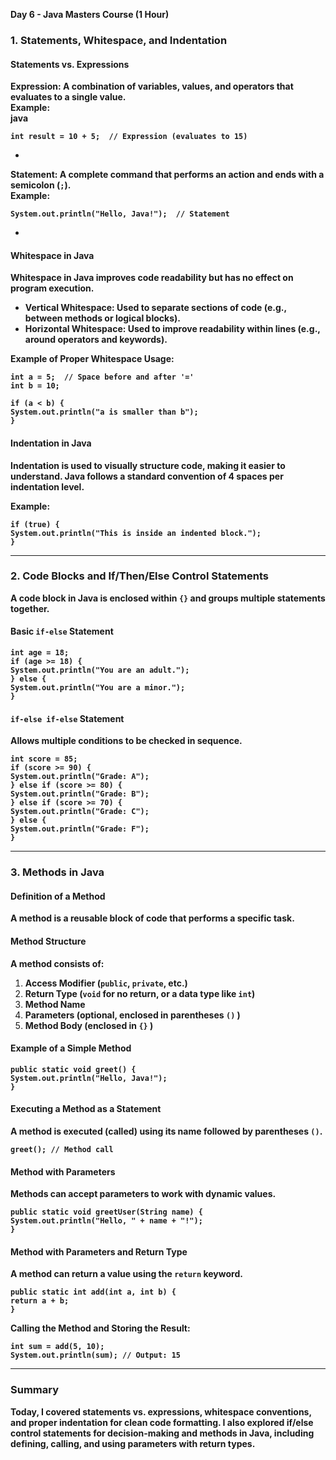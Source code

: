 

**Day 6 \- Java Masters Course (1 Hour)**

### **1\. Statements, Whitespace, and Indentation**

#### **Statements vs. Expressions**

**Expression: A combination of variables, values, and operators that evaluates to a single value.**  
**Example:**  
**java**

**`int result = 10 + 5;  // Expression (evaluates to 15)`**

* 

**Statement: A complete command that performs an action and ends with a semicolon (`;`).**  
**Example:**

**`System.out.println("Hello, Java!");  // Statement`**

* 

#### **Whitespace in Java**

**Whitespace in Java improves code readability but has no effect on program execution.**

* **Vertical Whitespace: Used to separate sections of code (e.g., between methods or logical blocks).**  
* **Horizontal Whitespace: Used to improve readability within lines (e.g., around operators and keywords).**

**Example of Proper Whitespace Usage:**

**`int a = 5;  // Space before and after '='`**  
**`int b = 10;`**

**`if (a < b) {`**    
    **`System.out.println("a is smaller than b");`**    
**`}`**

#### **Indentation in Java**

**Indentation is used to visually structure code, making it easier to understand. Java follows a standard convention of 4 spaces per indentation level.**

**Example:**

**`if (true) {`**  
    **`System.out.println("This is inside an indented block.");`**  
**`}`**

---

### **2\. Code Blocks and If/Then/Else Control Statements**

**A code block in Java is enclosed within `{}` and groups multiple statements together.**

#### **Basic `if-else` Statement**

**`int age = 18;`**  
**`if (age >= 18) {`**  
    **`System.out.println("You are an adult.");`**  
**`} else {`**  
    **`System.out.println("You are a minor.");`**  
**`}`**

#### **`if-else if-else` Statement**

**Allows multiple conditions to be checked in sequence.**

**`int score = 85;`**  
**`if (score >= 90) {`**  
    **`System.out.println("Grade: A");`**  
**`} else if (score >= 80) {`**  
    **`System.out.println("Grade: B");`**  
**`} else if (score >= 70) {`**  
    **`System.out.println("Grade: C");`**  
**`} else {`**  
    **`System.out.println("Grade: F");`**  
**`}`**

---

### **3\. Methods in Java**

#### **Definition of a Method**

**A method is a reusable block of code that performs a specific task.**

#### **Method Structure**

**A method consists of:**

1. **Access Modifier (`public`, `private`, etc.)**  
2. **Return Type (`void` for no return, or a data type like `int`)**  
3. **Method Name**  
4. **Parameters (optional, enclosed in parentheses `()` )**  
5. **Method Body (enclosed in `{}` )**

#### **Example of a Simple Method**

**`public static void greet() {`**  
    **`System.out.println("Hello, Java!");`**  
**`}`**

#### **Executing a Method as a Statement**

**A method is executed (called) using its name followed by parentheses `()`.**

**`greet(); // Method call`**

#### **Method with Parameters**

**Methods can accept parameters to work with dynamic values.**

**`public static void greetUser(String name) {`**  
    **`System.out.println("Hello, " + name + "!");`**  
**`}`**

#### **Method with Parameters and Return Type**

**A method can return a value using the `return` keyword.**

**`public static int add(int a, int b) {`**  
    **`return a + b;`**  
**`}`**

**Calling the Method and Storing the Result:**

**`int sum = add(5, 10);`**  
**`System.out.println(sum); // Output: 15`**

---

### **Summary**

**Today, I covered statements vs. expressions, whitespace conventions, and proper indentation for clean code formatting. I also explored if/else control statements for decision-making and methods in Java, including defining, calling, and using parameters with return types.**

